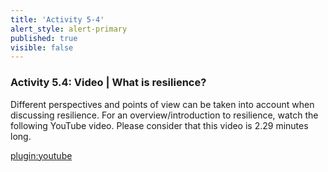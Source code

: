 ```yaml
---
title: 'Activity 5-4'
alert_style: alert-primary
published: true
visible: false
---
```


### Activity 5.4: Video | What is resilience?

Different perspectives and points of view can be taken into account when discussing resilience. For an overview/introduction to resilience, watch the following YouTube video. Please consider that this video is 2.29 minutes long.  

[plugin:youtube](https://youtu.be/1r8hj72bfGo)
